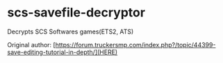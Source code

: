 # scs-savefile-decryptor
Decrypts SCS Softwares games(ETS2, ATS)

Original author: [https://forum.truckersmp.com/index.php?/topic/44399-save-editing-tutorial-in-depth/](HERE)
